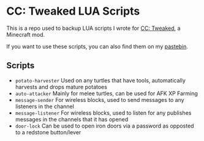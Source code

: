 # CC: Tweaked LUA Scripts

This is a repo used to backup LUA scripts I wrote for [CC: Tweaked](https://tweaked.cc/), a Minecraft mod.

If you want to use these scripts, you can also find them on my [pastebin](https://pastebin.com/u/takkairo).

## Scripts

- `potato-harvester` Used on any turtles that have tools, automatically harvests and drops mature potatoes
- `auto-attacker` Mainly for melee turtles, can be used for AFK XP Farming
- `message-sender` For wireless blocks, used to send messages to any listeners in the channel
- `message-listener` For wireless blocks, used to listen for any publishes messages in the channels that it has opened
- `door-lock` Can be used to open iron doors via a password as opposted to a redstone button/lever
